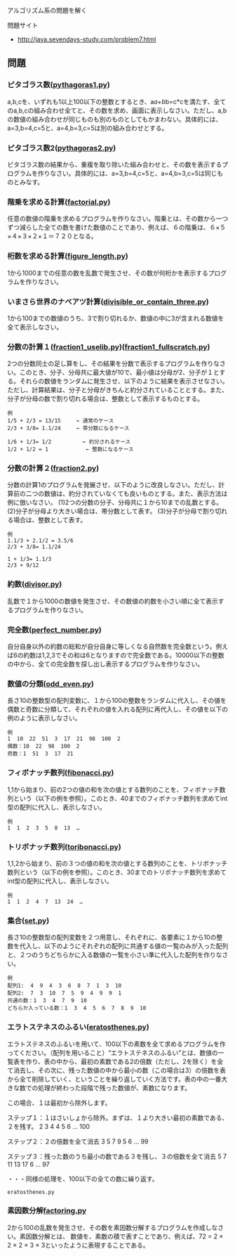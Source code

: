 アルゴリズム系の問題を解く

問題サイト
- http://java.sevendays-study.com/problem7.html

## 問題

### ピタゴラス数([pythagoras1.py](https://github.com/jagio0129/algorithm/blob/master/pythagoras1.py))
a,b,cを、いずれも1以上100以下の整数とするとき、a*a+b*b=c*cを満たす、全てのa,b,cの組み合わせ全てと、その数を求め、画面に表示しなさい。ただし、a,bの数値の組み合わせが同じものも別のものとしてもかまわない。具体的には、a=3,b=4,c=5と、a=4,b=3,c=5は別の組み合わせとする。

### ピタゴラス数2([pythagoras2.py](https://github.com/jagio0129/algorithm/blob/master/pythagoras2.py))
ピタゴラス数の結果から、重複を取り除いた組み合わせと、その数を表示するプログラムを作りなさい。具体的には、a=3,b=4,c=5と、a=4,b=3,c=5は同じものとみなす。


### 階乗を求める計算([factorial.py](https://github.com/jagio0129/algorithm/blob/master/factorial.py))
任意の数値の階乗を求めるプログラムを作りなさい。階乗とは、その数から一つずつ減らした全ての数を書けた数値のことであり、例えば、６の階乗は、６×５×４×３×２×１＝７２０となる。

### 桁数を求める計算([figure_length.py](https://github.com/jagio0129/algorithm/blob/master/figure_length.py))
1から1000までの任意の数を乱数で発生させ、その数が何桁かを表示するプログラムを作りなさい。

### いまさら世界のナベアツ計算([divisible_or_contain_three.py](https://github.com/jagio0129/algorithm/blob/master/divisible_or_contain_three.py))
1から100までの数値のうち、3で割り切れるか、数値の中に3が含まれる数値を全て表示しなさい。


### 分数の計算１([fraction1_uselib.py](https://github.com/jagio0129/algorithm/blob/master/fraction1_uselib.py))([fraction1_fullscratch.py](https://github.com/jagio0129/algorithm/blob/master/fraction1_fullscratch.py))
2つの分数同士の足し算をし、その結果を分数で表示するプログラムを作りなさい。このとき、分子、分母共に最大値が10で、最小値は分母が2、分子が１とする。それらの数値をランダムに発生させ、以下のように結果を表示させなさい。ただし、計算結果は、分子と分母がきちんと約分されていることとする。また、分子が分母の数で割り切れる場合は、整数として表示するものとする。

```
例
1/5 + 2/3 = 13/15     ← 通常のケース
2/3 + 3/8= 1.1/24     ← 帯分数になるケース

1/6 + 1/3= 1/2          ← 約分されるケース
1/2 + 1/2 = 1            ← 整数になるケース
```

### 分数の計算２([fraction2.py](https://github.com/jagio0129/algorithm/blob/master/fraction2.py))
分数の計算1のプログラムを発展させ、以下のように改良しなさい。ただし、計算前の二つの数値は、約分されていなくても良いものとする。また、表示方法は例に倣いなさい。
(1)2つの分数の分子、分母共に１から10までの乱数とする。
(2)分子が分母より大きい場合は、帯分数として表す。
(3)分子が分母で割り切れる場合は、整数として表す。

```
例
1.1/3 + 2.1/2 = 3.5/6
2/3 + 3/8= 1.1/24

1 + 1/3= 1.1/3
2/3 + 9/12
```


### 約数([divisor.py](https://github.com/jagio0129/algorithm/blob/master/divisor.py))
乱数で１から1000の数値を発生させ、その数値の約数を小さい順に全て表示するプログラムを作りなさい。


### 完全数([perfect_number.py](https://github.com/jagio0129/algorithm/blob/master/perfect_number.py))
自分自身以外の約数の総和が自分自身に等しくなる自然数を完全数という。例えば6の約数は1,2,3でその和は6となりますので完全数である。10000以下の整数の中から、全ての完全数を探し出し表示するプログラムを作りなさい。


### 数値の分類([odd_even.py](https://github.com/jagio0129/algorithm/blob/master/odd_even.py))
長さ10の整数型の配列変数に、１から100の整数をランダムに代入し、その値を偶数と奇数に分類して、それぞれの値を入れる配列に再代入し、その値を以下の例のように表示しなさい。

```
例
1  10  22  51  3  17  21  98  100  2
偶数：10  22  98  100  2
奇数：1  51  3  17  21
```

### フィボナッチ数列([fibonacci.py](https://github.com/jagio0129/algorithm/blob/master/fibonacci.py))
1,1から始まり、前の2つの値の和を次の値とする数列のことを、フィボナッチ数列という（以下の例を参照）。このとき、40までのフィボナッチ数列を求めてint型の配列に代入し、表示しなさい。

```
例
1  1  2  3  5  8  13  …
```

### トリボナッチ数列([toribonacci.py](https://github.com/jagio0129/algorithm/blob/master/toribonacci.py))
1,1,2から始まり、前の３つの値の和を次の値とする数列のことを、トリボナッチ数列という（以下の例を参照）。このとき、30までのトリボナッチ数列を求めてint型の配列に代入し、表示しなさい。

```
例
1  1  2  4  7  13  24  …
```

### 集合([set.py](https://github.com/jagio0129/algorithm/blob/master/set.py))
長さ10の整数型の配列変数を２つ用意し、それぞれに、各要素に１から10の整数を代入し、以下のようにそれぞれの配列に共通する値の一覧のみが入った配列と、２つのうちどちらかに入る数値の一覧を小さい準に代入した配列を作りなさい。

```
例
配列1:  4  9  4  3  6  8  7  1  3  10
配列2:  7  3  10  7  5  9  4  9  9  1
共通の数：1  3  4  7  9  10
どちらか入っている数：1  3  4  5  6  7  8  9  10
```

### エラトステネスのふるい([eratosthenes.py](https://github.com/jagio0129/algorithm/blob/master/eratosthenes.py))
エラトステネスのふるいを用いて、100以下の素数を全て求めるプログラムを作ってください。（配列を用いること）“エラトステネスのふるい”とは、数値の一覧表を作り、表の中から、最初の素数である2の倍数（ただし、2を除く）を全て消去し、その次に、残った数値の中から最小の数（この場合は3）の倍数を表から全て削除していく、ということを繰り返していく方法です。表の中の一番大きな数での処理が終わった段階で残った数値が、素数になります。

この場合、１は最初から除外します。

ステップ１：１はさいしょから除外。まずは、１より大きい最初の素数である、２を残す。
2  3  4  4  5  6  …  100

ステップ２：２の倍数を全て消去
3  5  7  9  5  6  …  99

ステップ３：残った数のうち最小の数である３を残し、３の倍数を全て消去
5  7  11  13  17  6  …  97

・・・同様の処理を、100以下の全ての数に繰り返す。

`eratosthenes.py`

### 素因数分解[factoring.py](https://github.com/jagio0129/algorithm/blob/master/factoring.py)
2から100の乱数を発生させ、その数を素因数分解するプログラムを作成しなさい。素因数分解とは、 数値を、素数の積で表すことであり、例えば、72 = 2 × 2 × 2 × 3 × 3といったように表現することである。